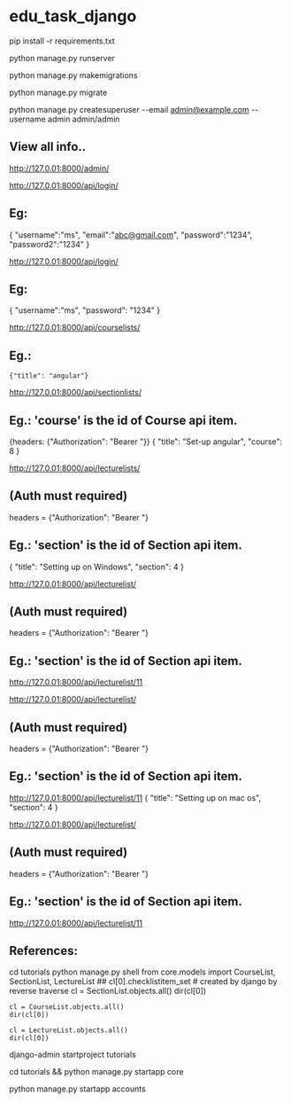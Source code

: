 # edu_task_django
<!-- Install requirements -->
pip install -r requirements.txt

<!-- Run server -->
python manage.py runserver

<!-- Make migration on changes you make to your models (adding a field, deleting a model, etc.) into your database schema. -->
python manage.py makemigrations

<!-- sync your database for the first time -->
python manage.py migrate

<!-- We'll authenticate as that user later in our example. -->
python manage.py createsuperuser --email admin@example.com --username admin
admin/admin

<!-- Admin -->
## View all info..
http://127.0.01:8000/admin/


<!-- Created Register and login apis -->
http://127.0.01:8000/api/login/

## Eg: 
{
    "username":"ms",
    "email":"abc@gmail.com",
    "password":"1234",
    "password2":"1234"
}

<!-- Login user to get access token. Valid for 24 hours only.-->
http://127.0.01:8000/api/login/

## Eg:
{
    "username":"ms",
    "password": "1234"
}


<!-- Course Post (Auth must required: Brearer Token: access token)--> 
http://127.0.01:8000/api/courselists/

## Eg.:
    {"title": "angular"}

<!-- Section Post (Auth must required: Brearer Token: access token)-->
http://127.0.01:8000/api/sectionlists/

## Eg.:  'course' is the id of Course api item.
{headers: {"Authorization": "Bearer  <access token>"}}
{
    "title": "Set-up angular",
    "course": 8
}


<!-- Lecture Post -->
http://127.0.01:8000/api/lecturelists/
## (Auth must required)
headers = {"Authorization": "Bearer  <access token>"}
## Eg.:  'section' is the id of Section api item.
{
    "title": "Setting up on Windows",
    "section": 4
}


<!-- Lecture Get -->
http://127.0.01:8000/api/lecturelist/<pk>
## (Auth must required)
headers = {"Authorization": "Bearer  <access token>"}
## Eg.:  'section' is the id of Section api item.
http://127.0.01:8000/api/lecturelist/11


<!-- Lecture Put -->
http://127.0.01:8000/api/lecturelist/<pk>
## (Auth must required)
headers = {"Authorization": "Bearer  <access token>"}
## Eg.:  'section' is the id of Section api item.
http://127.0.01:8000/api/lecturelist/11
{
    "title": "Setting up on mac os",
    "section": 4
}

<!-- Lecture Delete -->
http://127.0.01:8000/api/lecturelist/<pk>
## (Auth must required)
headers = {"Authorization": "Bearer  <access token>"}
## Eg.:  'section' is the id of Section api item.
http://127.0.01:8000/api/lecturelist/11







## References:

<!-- Navigate to ORM for make obj relation in serializers.py-->
cd tutorials
python manage.py shell
    from core.models import CourseList, SectionList, LectureList
    ## cl[0].checklistitem_set # created by django by reverse traverse
    cl = SectionList.objects.all()
    dir(cl[0])

    cl = CourseList.objects.all()
    dir(cl[0])

    cl = LectureList.objects.all()
    dir(cl[0])

<!-- Create project -->
django-admin startproject tutorials

<!-- create core app -->
cd tutorials && python manage.py startapp core

<!-- create auth app -->
python manage.py startapp accounts